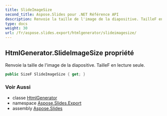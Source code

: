```yaml
---
title: SlideImageSize
second_title: Aspose.Slides pour .NET Référence API
description: Renvoie la taille de l'image de la diapositive. TailleF en lecture seule.
type: docs
weight: 30
url: /fr/aspose.slides.export/htmlgenerator/slideimagesize/
---
```


## HtmlGenerator.SlideImageSize propriété

Renvoie la taille de l'image de la diapositive. TailleF en lecture seule.

```csharp
public SizeF SlideImageSize { get; }
```

### Voir Aussi

* classe [HtmlGenerator](../../htmlgenerator)
* namespace [Aspose.Slides.Export](../../htmlgenerator)
* assembly [Aspose.Slides](../../../)

<!-- NE PAS MODIFIER : généré par xmldocmd pour Aspose.Slides.dll -->